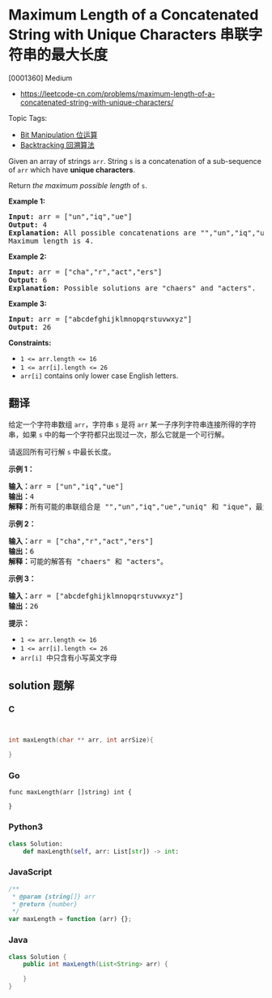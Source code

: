 # Maximum Length of a Concatenated String with Unique Characters 串联字符串的最大长度

[0001360] Medium

- https://leetcode-cn.com/problems/maximum-length-of-a-concatenated-string-with-unique-characters/

Topic Tags:

- [Bit Manipulation 位运算](https://leetcode-cn.com/tag/bit-manipulation/)
- [Backtracking 回溯算法](https://leetcode-cn.com/tag/backtracking/)

Given an array of strings `arr`. String `s` is a concatenation of a sub-sequence of `arr` which have **unique characters**.

Return _the maximum possible length_ of `s`.

**Example 1:**

<pre><strong>Input:</strong> arr = ["un","iq","ue"]
<strong>Output:</strong> 4
<strong>Explanation:</strong> All possible concatenations are "","un","iq","ue","uniq" and "ique".
Maximum length is 4.
</pre>

**Example 2:**

<pre><strong>Input:</strong> arr = ["cha","r","act","ers"]
<strong>Output:</strong> 6
<strong>Explanation:</strong> Possible solutions are "chaers" and "acters".
</pre>

**Example 3:**

<pre><strong>Input:</strong> arr = ["abcdefghijklmnopqrstuvwxyz"]
<strong>Output:</strong> 26
</pre>

**Constraints:**

- `1 <= arr.length <= 16`
- `1 <= arr[i].length <= 26`
- `arr[i]` contains only lower case English letters.

## 翻译

给定一个字符串数组 `arr`，字符串 `s` 是将 `arr` 某一子序列字符串连接所得的字符串，如果 `s` 中的每一个字符都只出现过一次，那么它就是一个可行解。

请返回所有可行解 `s` 中最长长度。

**示例 1：**

<pre><strong>输入：</strong>arr = ["un","iq","ue"]
<strong>输出：</strong>4
<strong>解释：</strong>所有可能的串联组合是 "","un","iq","ue","uniq" 和 "ique"，最大长度为 4。
</pre>

**示例 2：**

<pre><strong>输入：</strong>arr = ["cha","r","act","ers"]
<strong>输出：</strong>6
<strong>解释：</strong>可能的解答有 "chaers" 和 "acters"。
</pre>

**示例 3：**

<pre><strong>输入：</strong>arr = ["abcdefghijklmnopqrstuvwxyz"]
<strong>输出：</strong>26
</pre>

**提示：**

- `1 <= arr.length <= 16`
- `1 <= arr[i].length <= 26`
- `arr[i]`  中只含有小写英文字母

## solution 题解

### C

```c


int maxLength(char ** arr, int arrSize){

}
```

### Go

```golang
func maxLength(arr []string) int {

}
```

### Python3

```python
class Solution:
    def maxLength(self, arr: List[str]) -> int:
```

### JavaScript

```javascript
/**
 * @param {string[]} arr
 * @return {number}
 */
var maxLength = function (arr) {};
```

### Java

```java
class Solution {
    public int maxLength(List<String> arr) {

    }
}
```
